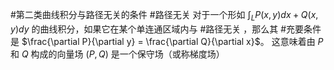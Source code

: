 #第二类曲线积分与路径无关的条件  #路径无关 
对于一个形如 $\int_L P(x,y)dx + Q(x,y)dy$ 的曲线积分，如果它在某个单连通区域内与 #路径无关 ，那么其 #充要条件  是 $\frac{\partial P}{\partial y} = \frac{\partial Q}{\partial x}$。
这意味着由 $P$ 和 $Q$ 构成的向量场 $(P, Q)$ 是一个保守场（或称梯度场）
